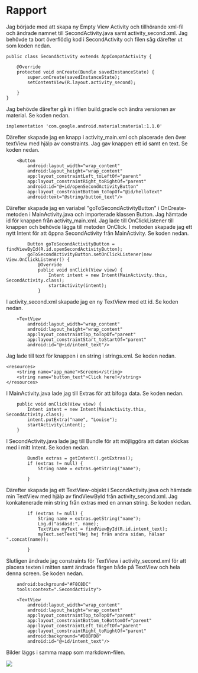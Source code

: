 
# Rapport

Jag började med att skapa ny Empty View Activity och tillhörande xml-fil och ändrade namnet
till SecondActivity.java samt activity_second.xml. Jag behövde ta bort överflödig kod i SecondActivity
och filen såg därefter ut som koden nedan.
```
public class SecondActivity extends AppCompatActivity {

    @Override
    protected void onCreate(Bundle savedInstanceState) {
        super.onCreate(savedInstanceState);
        setContentView(R.layout.activity_second);

    }
}

```
Jag behövde därefter gå in i filen build.gradle och ändra versionen av material. Se koden nedan.
```
implementation 'com.google.android.material:material:1.1.0'
```
Därefter skapade jag en knapp i activity_main.xml och placerade den över textView med hjälp av 
constraints. Jag gav knappen ett id samt en text. Se koden nedan.
```
    <Button
        android:layout_width="wrap_content"
        android:layout_height="wrap_content"
        app:layout_constraintLeft_toLeftOf="parent"
        app:layout_constraintRight_toRightOf="parent"
        android:id="@+id/openSecondActivityButton"
        app:layout_constraintBottom_toTopOf="@id/helloText"
        android:text="@string/button_text"/>
```
Därefter skapade jag en variabel "goToSecondActivityButton" i OnCreate-metoden i MainActivity.java
och importerade klassen Button. Jag hämtade id för knappen från activity_main.xml. Jag lade till
OnClickListener till knappen och behövde lägga till metoden OnClick. I metoden skapade jag ett nytt
Intent för att öppna SecondActivity från MainActivity. Se koden nedan.

```
        Button goToSecondActivityButton = findViewById(R.id.openSecondActivityButton);
        goToSecondActivityButton.setOnClickListener(new View.OnClickListener() {
            @Override
            public void onClick(View view) {
                Intent intent = new Intent(MainActivity.this, SecondActivity.class);
                startActivity(intent);
            }
```
I activity_second.xml skapade jag en ny TextView med ett id. Se koden nedan.
```
    <TextView
        android:layout_width="wrap_content"
        android:layout_height="wrap_content"
        app:layout_constraintTop_toTopOf="parent"
        app:layout_constraintStart_toStartOf="parent"
        android:id="@+id/intent_text"/>
```

Jag lade till text för knappen i en string i strings.xml. Se koden nedan.
```
<resources>
    <string name="app_name">Screens</string>
    <string name="button_text">Click here!</string>
</resources>
```
I MainActivity.java lade jag till Extras för att bifoga data. Se koden nedan.
```
    public void onClick(View view) {
        Intent intent = new Intent(MainActivity.this, SecondActivity.class);
        intent.putExtra("name", "Louise");
        startActivity(intent);
    }
```
I SecondActivity.java lade jag till Bundle för att möjliggöra att datan skickas med i mitt Intent.
Se koden nedan.
``` 
        Bundle extras = getIntent().getExtras();
        if (extras != null) {
            String name = extras.getString("name");

        }
``` 
Därefter skapade jag ett TextView-objekt i SecondActivity.java och hämtade min TextView med hjälp 
av findViewById från activity_second.xml. Jag konkatenerade min string från extras med en annan
string. Se koden nedan.
``` 
        if (extras != null) {
            String name = extras.getString("name");
            Log.d("asdasd:", name);
            TextView myText = findViewById(R.id.intent_text);
            myText.setText("Hej hej från andra sidan, hälsar ".concat(name));

        }
```   
Slutligen ändrade jag constraints för TextView i activity_second.xml för att placera texten i mitten
samt ändrade färgen både på TextView och hela denna screen. Se koden nedan.
```  
    android:background="#F8C8DC"
    tools:context=".SecondActivity">
    
    <TextView
        android:layout_width="wrap_content"
        android:layout_height="wrap_content"
        app:layout_constraintTop_toTopOf="parent"
        app:layout_constraintBottom_toBottomOf="parent"
        app:layout_constraintLeft_toLeftOf="parent"
        app:layout_constraintRight_toRightOf="parent"
        android:background="#D8BFD8"
        android:id="@+id/intent_text"/>
```  

Bilder läggs i samma mapp som markdown-filen.

![](android.png)

